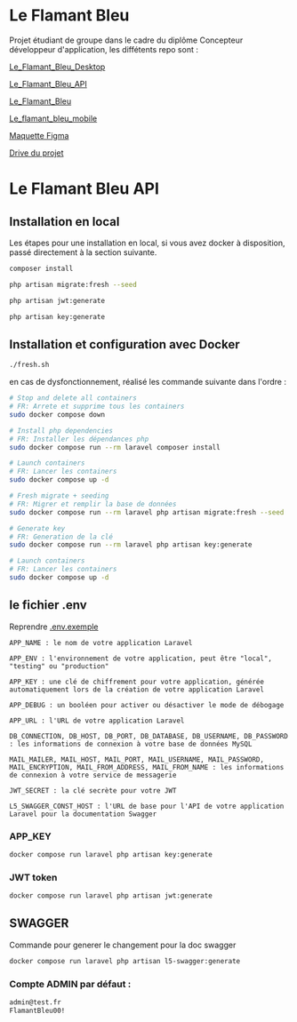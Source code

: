 # Le Flamant Bleu

Projet étudiant de groupe dans le cadre du diplôme Concepteur développeur d'application, les diffétents repo sont : 

[Le_Flamant_Bleu_Desktop](https://github.com/AezardSR/Le_Flamant_Bleu_Desktop)

[Le_Flamant_Bleu_API](https://github.com/AezardSR/Le_Flamant_Bleu_API)

[Le_Flamant_Bleu](https://github.com/AezardSR/Le_Flamant_Bleu)

[Le_flamant_bleu_mobile](https://github.com/AezardSR/Le_flamant_bleu_mobile)

[Maquette Figma](https://www.figma.com/file/kva3zi6Y3C5MYt3lMt98pi/Maquette-graphique)

[Drive du projet](https://drive.google.com/drive/folders/1hYF2iZViqM8UmmsodYR9z_5P_a-iQIlf)

# Le Flamant Bleu API
## Installation en local
Les étapes pour une installation en local, si vous avez docker à disposition, passé directement à la section suivante.

```bash
composer install 
```
```bash
php artisan migrate:fresh --seed  
```
```bash
php artisan jwt:generate
```
```bash
php artisan key:generate 
```

## Installation et configuration avec Docker

```bash
./fresh.sh
```
en cas de dysfonctionnement, réalisé les commande suivante dans l'ordre :

```bash
# Stop and delete all containers
# FR: Arrete et supprime tous les containers
sudo docker compose down 

# Install php dependencies
# FR: Installer les dépendances php
sudo docker compose run --rm laravel composer install 

# Launch containers
# FR: Lancer les containers
sudo docker compose up -d 

# Fresh migrate + seeding
# FR: Migrer et remplir la base de données
sudo docker compose run --rm laravel php artisan migrate:fresh --seed 

# Generate key
# FR: Generation de la clé
sudo docker compose run --rm laravel php artisan key:generate 

# Launch containers
# FR: Lancer les containers
sudo docker compose up -d 

```
## le fichier .env

Reprendre [.env.exemple](https://github.com/AezardSR/Le_Flamant_Bleu_API/blob/dev/.env.example)

```env
APP_NAME : le nom de votre application Laravel

APP_ENV : l'environnement de votre application, peut être "local", "testing" ou "production"

APP_KEY : une clé de chiffrement pour votre application, générée automatiquement lors de la création de votre application Laravel

APP_DEBUG : un booléen pour activer ou désactiver le mode de débogage

APP_URL : l'URL de votre application Laravel

DB_CONNECTION, DB_HOST, DB_PORT, DB_DATABASE, DB_USERNAME, DB_PASSWORD : les informations de connexion à votre base de données MySQL

MAIL_MAILER, MAIL_HOST, MAIL_PORT, MAIL_USERNAME, MAIL_PASSWORD, MAIL_ENCRYPTION, MAIL_FROM_ADDRESS, MAIL_FROM_NAME : les informations de connexion à votre service de messagerie

JWT_SECRET : la clé secrète pour votre JWT

L5_SWAGGER_CONST_HOST : l'URL de base pour l'API de votre application Laravel pour la documentation Swagger
```
### APP_KEY

```bash
docker compose run laravel php artisan key:generate
```

### JWT token

```bash
docker compose run laravel php artisan jwt:generate
```

## SWAGGER 

Commande pour generer le changement pour la doc swagger

```bash
docker compose run laravel php artisan l5-swagger:generate
```
### Compte ADMIN par défaut :
```bash
admin@test.fr
FlamantBleu00!
```
